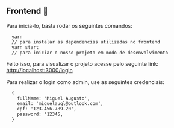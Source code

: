 ## Frontend :art:

Para inicia-lo, basta rodar os seguintes comandos:
```
  yarn
  // para instalar as depêndencias utilizadas no frontend
  yarn start
  // para iniciar o nosso projeto em modo de desenvolvimento
```

Feito isso, para visualizar o projeto acesse pelo seguinte link: [http://localhost:3000/login](http://localhost:3000/login)

Para realizar o login como admin, use as seguintes credenciais:
```
  {
    fullName: 'Miguel Augusto',
    email: 'miguelaugl@outlook.com',
    cpf: '123.456.789-20',
    password: '12345,
  }
```
